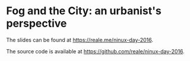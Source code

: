 # Fog and the City: an urbanist's perspective

The slides can be found at https://reale.me/ninux-day-2016.

The source code is available at https://github.com/reale/ninux-day-2016.
